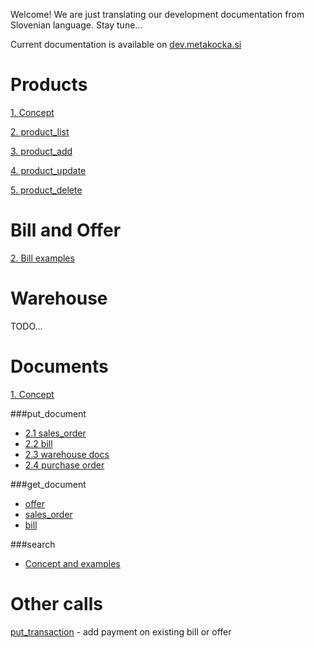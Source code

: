 Welcome!
We are just translating our development documentation from Slovenian language. Stay tune...

Current documentation is available on [dev.metakocka.si](http://dev.metakocka.si/eshop/index.html)

# Products
[1. Concept](/docs/product_concept.md)

[2. product_list](/docs/product_list.md)

[3. product_add](/docs/product_add.md)

[4. product_update](/docs/product_update.md)

[5. product_delete](/docs/product_delete.md)

# Bill and Offer
[2. Bill examples](/docs/put_sales_bill_examples.md)

# Warehouse
TODO...

# Documents
[1. Concept](/docs/documents_concept.md)

###put_document
* [2.1 sales_order](/docs/documents_put_document.md#21-sales_order)
* [2.2 bill](/docs/documents_put_document.md#22-bill)
* [2.3 warehouse docs](/docs/documents_put_document_whdocs.md)
* [2.4 purchase order](/docs/documents_put_document_purchase_order.md)

###get_document
* [offer](/docs/documents_get_document_sales_offer.md)
* [sales_order](/docs/documents_get_document_sales_order.md)
* [bill](/docs/documents_get_document_bill.md)

###search
* [Concept and examples](/docs/search_concept.md)

# Other calls
[put_transaction](/docs/put_transaction.md)  - add payment on existing bill or offer
